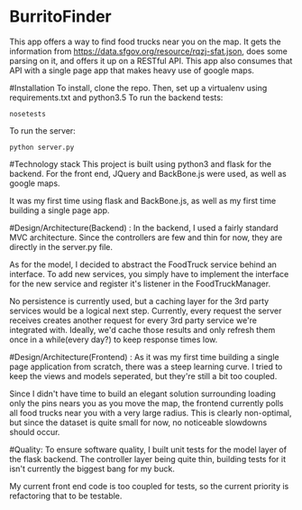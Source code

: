 # BurritoFinder

This app offers a way to find food trucks near you on the map. It gets the information from https://data.sfgov.org/resource/rqzj-sfat.json, does some parsing on it, and offers it up on a RESTful API. This app also consumes that API with a single page app that makes heavy use of google maps.


#Installation
To install, clone the repo.
Then, set up a virtualenv using requirements.txt and python3.5
To run the backend tests:
```
nosetests
```

To run the server:
```
python server.py
```

#Technology stack
This project is built using python3 and flask for the backend.
For the front end, JQuery and BackBone.js were used, as well as google maps.

It was my first time using flask and BackBone.js, as well as my first time building a single page app.


#Design/Architecture(Backend) :
In the backend, I used a fairly standard MVC architecture. Since the controllers are few and thin for now, they are directly in the server.py file. 

As for the model, I decided to abstract the FoodTruck service behind an interface. To add new services, you simply have to implement the interface for the new service and register it's listener in the FoodTruckManager.

No persistence is currently used, but a caching layer for the 3rd party services would be a logical next step. Currently, every request the server receives creates another request for every 3rd party service we're integrated with. Ideally, we'd cache those results and only refresh them once in a while(every day?) to keep response times low.

#Design/Architecture(Frontend) :
As it was my first time building a single page application from scratch, there was a steep learning curve. I tried to keep the views and models seperated, but they're still a bit too coupled. 

Since I didn't have time to build an elegant solution surrounding loading only the pins nears you as you move the map, the frontend currently polls all food trucks near you with a very large radius. This is clearly non-optimal, but since the dataset is quite small for now, no noticeable slowdowns should occur.

#Quality:
To ensure software quality, I built unit tests for the model layer of the flask backend. The controller layer being quite thin, building tests for it isn't currently the biggest bang for my buck.

My current front end code is too coupled for tests, so the current priority is refactoring that to be testable. 
